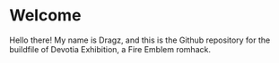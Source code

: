 
# Welcome

Hello there! My name is Dragz, and this is the Github repository for the buildfile of Devotia Exhibition, a Fire Emblem romhack.